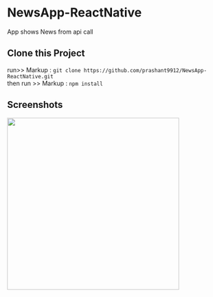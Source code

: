 # NewsApp-ReactNative
App shows News from api call

## Clone this Project
run>> Markup :  `git clone https://github.com/prashant9912/NewsApp-ReactNative.git`
<br>
then run >> Markup :  `npm install`

## Screenshots

<img src="https://i.ibb.co/5hKBwzY/Screenshot-at-Aug-18-17-05-32.png" height=400px>

